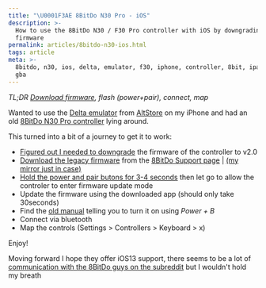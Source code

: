 ```yaml
---
title: "\U0001F3AE 8BitDo N30 Pro - iOS"
description: >-
  How to use the 8BitDo N30 / F30 Pro controller with iOS by downgrading the
  firmware
permalink: articles/8bitdo-n30-ios.html
tags: article
meta: >-
  8bitdo, n30, ios, delta, emulator, f30, iphone, controller, 8bit, ipad, n64,
  gba
---
```


_TL;DR [Download firmware](https://download.8bitdo.com/Firmware/Controller/N30pro+F30pro/N30pro+F30pro_Firmware_Legacy_V2.00.zip), flash (power+pair), connect, map_

Wanted to use the [Delta emulator](https://github.com/rileytestut/Delta) from [AltStore](http://altstore.io) on my iPhone and had an old [8BitDo N30 Pro controller](https://www.8bitdo.com/n30pro-f30pro/) lying around.

This turned into a bit of a journey to get it to work:

- [Figured out I needed to downgrade](https://www.reddit.com/r/8bitdo/comments/6gha7g/please_help_with_osx_and_ios_nes30_pro/) the firmware of the controller to v2.0
- [Download the legacy firmware](https://download.8bitdo.com/Firmware/Controller/N30pro+F30pro/N30pro+F30pro_Firmware_Legacy_V2.00.zip) from the [8BitDo Support page](https://support.8bitdo.com) | [(my mirror just in case)](https://h.csi.lk/files/f.php?h=0I6hBHfq&d=1)
- [Hold the power and pair butons for 3-4 seconds](https://www.reddit.com/r/RetroPie/comments/5d0fkk/8bitdo_nes30_pro_cannot_get_it_to_enter_firmware/) then let go to allow the controler to enter firmware update mode
- Update the firmware using the downloaded app (should only take 30seconds)
- Find the [old manual](http://download.8bitdo.com/Manual/FC30_Pro_Manual_ENG_v1.0.pdf) telling you to turn it on using _Power + B_
- Connect via bluetooth
- Map the controls (Settings > Controllers > Keyboard > x)

Enjoy!

Moving forward I hope they offer iOS13 support, there seems to be a lot of [communication with the 8BitDo guys on the subreddit](https://www.reddit.com/r/8bitdo/search/?q=ios&sort=new&restrict_sr=on) but I wouldn't hold my breath
